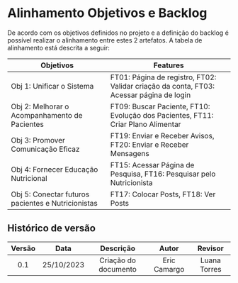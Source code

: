 # Alinhamento Objetivos e Backlog

De acordo com os objetivos definidos no projeto e a definição do backlog é possível realizar o alinhamento entre estes 2 artefatos. A tabela de alinhamento está descrita a seguir:


| Objetivos                                       | Features                                      |
|-------------------------------------------------|----------------------------------------------|
| Obj 1: Unificar o Sistema | FT01: Página de registro, FT02: Validar criação da conta, FT03: Acessar página de login |
| Obj 2: Melhorar o Acompanhamento de Pacientes | FT09: Buscar Paciente, FT10: Evolução dos Pacientes, FT11: Criar Plano Alimentar |
| Obj 3: Promover Comunicação Eficaz | FT19: Enviar e Receber Avisos, FT20: Enviar e Receber Mensagens |
| Obj 4: Fornecer Educação Nutricional | FT15: Acessar Página de Pesquisa, FT16: Pesquisar pelo Nutricionista |
| Obj 5: Conectar futuros pacientes e Nutricionistas | FT17: Colocar Posts, FT18: Ver Posts |


## Histórico de versão

| Versão |    Data    |      Descrição       |  Autor  | Revisor |
| :----: | :--------: | :------------------: | :-----: | :-----: |
|  0.1   | 25/10/2023 | Criação do documento | Eric Camargo | Luana Torres  |
